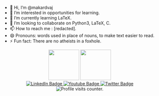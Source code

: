 - 👋 Hi, I’m @makardvaj
- 👀 I’m interested in opportunities for learning.
- 🌱 I’m currently learning LaTeX.
- 💞️ I’m looking to collaborate on Python3, LaTeX, C.
- 📫 How to reach me : [redacted].
- 😄 Pronouns: words used in place of nouns, to make text easier to read.
- ⚡ Fun fact: There are no atheists in a foxhole.

<!---
makardvaj/makardvaj is a ✨ special ✨ repository because its `README.md` (this file) appears on your GitHub profile.
You can click the Preview link to take a look at your changes.
--->

<div id="header" align="center">
  <img src="https://media0.giphy.com/media/v1.Y2lkPTc5MGI3NjExNjZrcWp3NHljZ2p1aWhwdGNyNmJxNGZsOG50Z3pxNWs5eHQzYmx4cyZlcD12MV9pbnRlcm5hbF9naWZfYnlfaWQmY3Q9cw/M9gbBd9nbDrOTu1Mqx/giphy.gif" width=100>
  <img src="https://media3.giphy.com/media/v1.Y2lkPTc5MGI3NjExNnl3ZzliemV6azk3aXJza3Q5bWloaGJjZW9ha3F2OGF6dGhuaTZ6ZCZlcD12MV9pbnRlcm5hbF9naWZfYnlfaWQmY3Q9Zw/Vbtc9VG51NtzT1Qnv1/giphy.gif" width=100>
</div>

<div id="badges" align="center">
  <a href="https://www.linkedin.com/in/vaibhav-srivastva-1243462a3/">
    <img src="https://img.shields.io/badge/LinkedIn-blue?style=for-the-badge&logo=linkedin&logoColor=white" alt="LinkedIn Badge"/>
  </a>
  <a href="your-youtube-URL">
    <img src="https://img.shields.io/badge/YouTube-red?style=for-the-badge&logo=youtube&logoColor=white" alt="Youtube Badge"/>
  </a>
  <a href="your-twitter-URL">
    <img src="https://img.shields.io/badge/Twitter-blue?style=for-the-badge&logo=twitter&logoColor=white" alt="Twitter Badge"/>
  </a>
</div>

<div id="visit-counter" align="center">
  <img src="https://komarev.com/ghpvc/?username=makardvaj&style=flat-square&color=blue" alt="Profile visits counter."/>
</div>
